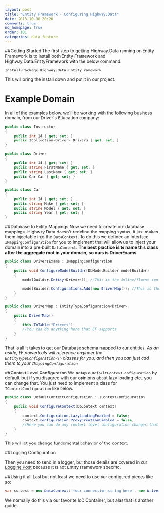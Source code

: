 ```yaml
---
layout: post
title: "Entity Framework - Configuring Highway.Data"
date: 2013-10-30 20:20
comments: true
no_homepage: true
order: 101
categories: data feature
---
```

##Getting Started
The first step to getting Highway.Data running on Entity Framework is to install both Entity Framework and Highway.Data.EntityFramework with the below command.

``` plain
Install-Package Highway.Data.EntityFramework
```

This will bring the install down and put it in our project. 

# Example Domain

In all of the examples below, we'll be working with the following business domain, from our Driver's Education company:

``` csharp
public class Instructor
{
    public int Id { get; set; }
    public ICollection<Driver> Drivers { get; set; }
}

public class Driver
{
    public int Id { get; set; }
    public string FirstName { get; set; }
    public string LastName { get; set; }
    public Car Car { get; set; }
}

public class Car
{
    public int Id { get; set; }
    public string Make { get; set; }
    public string Model { get; set; }
    public string Year { get; set; }
}
```

##Database to Entity Mappings
Now we need to create our database mappings. Highway.Data doesn't redefine the mapping syntax, it just makes them injectable into the `DataContext`. To do this we defined an interface `IMappingConfiguration` for you to implement that will allow us to inject your domain into a pre-built `DataContext`. 
**The best practice is to name this class after the aggregate root in your domain, so ours is DriverExams**

``` csharp
public class DriversExams : IMappingConfiguration
{
    public void ConfigureModelBuilder(DbModelBuilder modelBuilder)
    {
        modelBuilder.Entity<Driver>(); //This is the inline/fluent config

        modelBuilder.Configurations.Add(new DriverMap()); //This is the class based config
    }
}

public class DriverMap : EntityTypeConfiguration<Driver>
{
    public DriverMap()
    {
        this.ToTable("Drivers");
		//You can do anything here that EF supports
    }
}
```

That is all it takes to get our Database schema mapped to our entities. *As an aside, EF powertools will reference engineer the `EntityTypeConfiguration<T>` classes for you, and then you can just add them to your `IMappingConfiguration`*

##Context Level Configuration
We setup a `DefaultContextConfiguration` by default, but if you disagree with our opinions about lazy loading etc.. you can change that. You just need to implement a class for `IContextConfiguration` like below.

``` csharp
public class DefaultContextConfiguration : IContextConfiguration
{
    public void ConfigureContext(DbContext context)
    {
        context.Configuration.LazyLoadingEnabled = false;
        context.Configuration.ProxyCreationEnabled = false;
		//Here you can do any context level configuration changes that EF supports
    }
}
```

This will let you change fundemental behavior of the context.

##Logging Configuration

Then you need to send in a logger, but those details are covered in our [Logging Post](/blog/2013/10/28/logging-with-datacontext/) because it is not Entity Framework specific.

##Using it all
Last but not least we need to use our configured pieces like so:

``` csharp
var context = new DataContext("Your connection string here", new DriversExams(), new DefaultContextConfiguration(), new NoOpLogger());
```

We normally do this via our favorite IoC Container, but alas that is another guide.